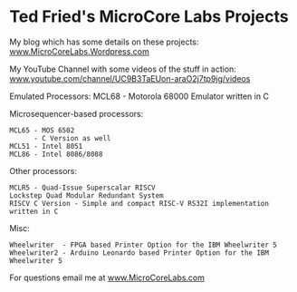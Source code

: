 # Ted Fried's MicroCore Labs Projects

My blog which has some details on these projects: www.MicroCoreLabs.Wordpress.com

My YouTube Channel with some videos of the stuff in action: www.youtube.com/channel/UC9B3TaEUon-araO2j7tp9jg/videos


Emulated Processors:
	MCL68 - Motorola 68000 Emulator written in C

Microsequencer-based processors: 

    MCL65 - MOS 6502 
          - C Version as well
    MCL51 - Intel 8051
    MCL86 - Intel 8086/8088

    
Other processors:

    MCLR5 - Quad-Issue Superscalar RISCV
    Lockstep Quad Modular Redundant System 
    RISCV C Version - Simple and compact RISC-V RS32I implementation written in C
    

Misc:

    Wheelwriter  - FPGA based Printer Option for the IBM Wheelwriter 5
    Wheelwriter2 - Arduino Leonardo based Printer Option for the IBM Wheelwriter 5
    
        
For questions email me at www.MicroCoreLabs.com
